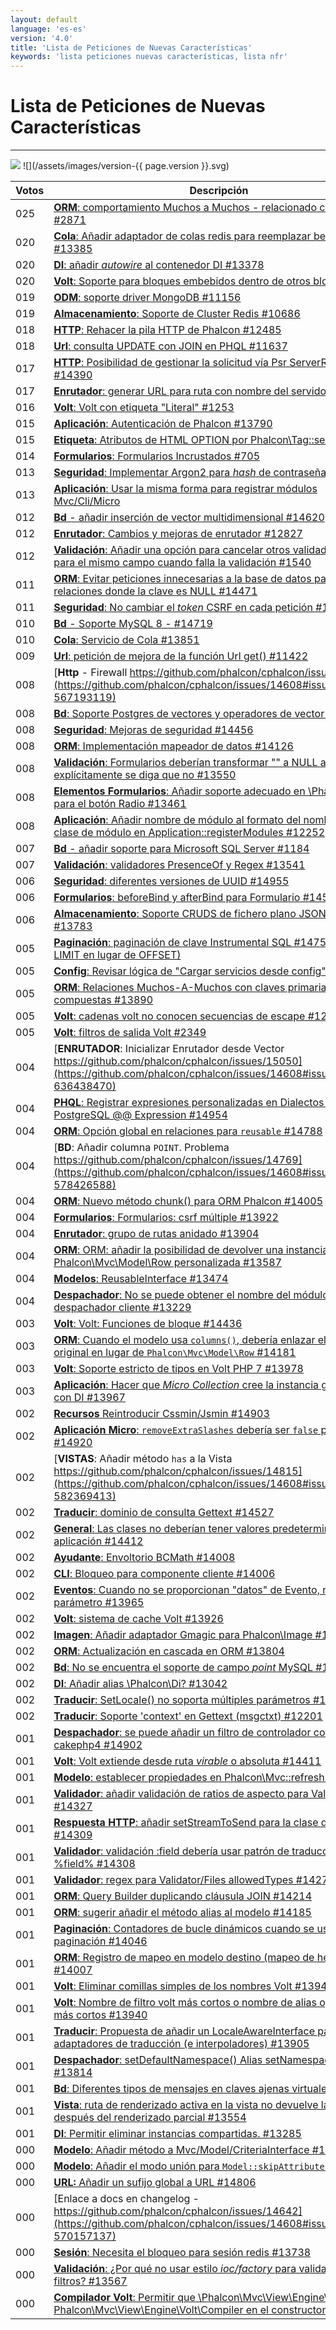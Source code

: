 ```yaml
---
layout: default
language: 'es-es'
version: '4.0'
title: 'Lista de Peticiones de Nuevas Características'
keywords: 'lista peticiones nuevas características, lista nfr'
---
```


# Lista de Peticiones de Nuevas Características
- - -
![](/assets/images/document-status-stable-success.svg) ![](/assets/images/version-{{ page.version }}.svg)



| Votos | Descripción                                                                                                                                                                                                               |
| ----- | ------------------------------------------------------------------------------------------------------------------------------------------------------------------------------------------------------------------------- |
| 025   | [**ORM**: comportamiento Muchos a Muchos - relacionado con guardar #2871](https://github.com/phalcon/cphalcon/issues/14608#issuecomment-563456526)                                                                        |
| 020   | [**Cola**: Añadir adaptador de colas redis para reemplazar beanstalkd #13385](https://github.com/phalcon/cphalcon/issues/14608#issuecomment-563462564)                                                                    |
| 020   | [**DI**: añadir *autowire* al contenedor DI #13378](https://github.com/phalcon/cphalcon/issues/14608#issuecomment-563462162)                                                                                              |
| 020   | [**Volt**: Soporte para bloques embebidos dentro de otros bloques #329](https://github.com/phalcon/cphalcon/issues/14608#issuecomment-563450829)                                                                          |
| 019   | [**ODM**: soporte driver MongoDB #11156 ](https://github.com/phalcon/cphalcon/issues/14608#issuecomment-563457909)                                                                                                        |
| 019   | [**Almacenamiento**: Soporte de Cluster Redis #10686](https://github.com/phalcon/cphalcon/issues/14608#issuecomment-563457535)                                                                                            |
| 018   | [**HTTP**: Rehacer la pila HTTP de Phalcon #12485](https://github.com/phalcon/cphalcon/issues/14608#issuecomment-563460592)                                                                                               |
| 018   | [**Url**: consulta UPDATE con JOIN en PHQL #11637](https://github.com/phalcon/cphalcon/issues/14608#issuecomment-563458814)                                                                                               |
| 017   | [**HTTP**: Posibilidad de gestionar la solicitud vía Psr ServerRequest #14390](https://github.com/phalcon/cphalcon/issues/14608#issuecomment-563472103)                                                                   |
| 017   | [**Enrutador**: generar URL para ruta con nombre del servidor #9913](https://github.com/phalcon/cphalcon/issues/14608#issuecomment-563457193)                                                                             |
| 016   | [**Volt**: Volt con etiqueta "Literal" #1253](https://github.com/phalcon/cphalcon/issues/14608#issuecomment-563454743)                                                                                                    |
| 015   | [**Aplicación**: Autenticación de Phalcon #13790](https://github.com/phalcon/cphalcon/issues/14608#issuecomment-563465535)                                                                                                |
| 015   | [**Etiqueta**: Atributos de HTML OPTION por Phalcon\Tag::select() #899](https://github.com/phalcon/cphalcon/issues/14608#issuecomment-563454571)                                                                         |
| 014   | [**Formularios**: Formularios Incrustados #705](https://github.com/phalcon/cphalcon/issues/14608#issuecomment-563454291)                                                                                                  |
| 013   | [**Seguridad**: Implementar Argon2 para *hash* de contraseña #13596](https://github.com/phalcon/cphalcon/issues/14608#issuecomment-563464503)                                                                             |
| 013   | [**Aplicación**: Usar la misma forma para registrar módulos Mvc/Cli/Micro](https://github.com/phalcon/cphalcon/issues/14608#issuecomment-563460232)                                                                       |
| 012   | [**Bd** - añadir inserción de vector multidimensional #14620](https://github.com/phalcon/cphalcon/issues/14608#issuecomment-565614245)                                                                                    |
| 012   | [**Enrutador**: Cambios y mejoras de enrutador #12827](https://github.com/phalcon/cphalcon/issues/14608#issuecomment-563460975)                                                                                           |
| 012   | [**Validación**: Añadir una opción para cancelar otros validadores sólo para el mismo campo cuando falla la validación #1540](https://github.com/phalcon/cphalcon/issues/14608#issuecomment-563455315)                    |
| 011   | [**ORM**: Evitar peticiones innecesarias a la base de datos para relaciones donde la clave es NULL #14471](https://github.com/phalcon/cphalcon/issues/14608#issuecomment-563473074)                                       |
| 011   | [**Seguridad**: No cambiar el *token* CSRF en cada petición #14413](https://github.com/phalcon/cphalcon/issues/14608#issuecomment-563472592)                                                                              |
| 010   | [**Bd** - Soporte MySQL 8 - #14719 ](https://github.com/phalcon/cphalcon/issues/14608#issuecomment-575210064)                                                                                                             |
| 010   | [**Cola**: Servicio de Cola #13851](https://github.com/phalcon/cphalcon/issues/14608#issuecomment-563466492)                                                                                                              |
| 009   | [**Url**: petición de mejora de la función Url get() #11422](https://github.com/phalcon/cphalcon/issues/14608#issuecomment-563458598)                                                                                     |
| 008   | [**Http** - Firewall https://github.com/phalcon/cphalcon/issues/11389](https://github.com/phalcon/cphalcon/issues/14608#issuecomment-567193119)                                                                           |
| 008   | [**Bd**: Soporte Postgres de vectores y operadores de vector #14579](https://github.com/phalcon/cphalcon/issues/14608#issuecomment-563474058)                                                                             |
| 008   | [**Seguridad**: Mejoras de seguridad #14456](https://github.com/phalcon/cphalcon/issues/14608#issuecomment-563472866)                                                                                                     |
| 008   | [**ORM**: Implementación mapeador de datos #14126](https://github.com/phalcon/cphalcon/issues/14608#issuecomment-563470384)                                                                                               |
| 008   | [**Validación**: Formularios deberían transformar "" a NULL a no ser que explícitamente se diga que no #13550](https://github.com/phalcon/cphalcon/issues/14608#issuecomment-563463763)                                   |
| 008   | [**Elementos Formularios**: Añadir soporte adecuado en \Phalcon\Form para el botón Radio #13461](https://github.com/phalcon/cphalcon/issues/14608#issuecomment-563462831)                                               |
| 008   | [**Aplicación**: Añadir nombre de módulo al formato del nombre de la clase de módulo en Application::registerModules #12252](https://github.com/phalcon/cphalcon/issues/14608#issuecomment-563459928)                     |
| 007   | [**Bd** - añadir soporte para Microsoft SQL Server #1184](https://github.com/phalcon/cphalcon/issues/14608#issuecomment-564031896)                                                                                        |
| 007   | [**Validación**: validadores PresenceOf y Regex #13541](https://github.com/phalcon/cphalcon/issues/14608#issuecomment-563463446)                                                                                          |
| 006   | [**Seguridad**: diferentes versiones de UUID #14955](https://github.com/phalcon/cphalcon/issues/14608#issuecomment-618686517)                                                                                             |
| 006   | [**Formularios**: beforeBind y afterBind para Formulario #14598](https://github.com/phalcon/cphalcon/issues/14608#issuecomment-563474183)                                                                                 |
| 006   | [**Almacenamiento**: Soporte CRUDS de fichero plano JSON en Phalcon #13783](https://github.com/phalcon/cphalcon/issues/14608#issuecomment-563465319)                                                                      |
| 005   | [**Paginación**: paginación de clave Instrumental SQL #14754 (usando LIMIT en lugar de OFFSET)](https://github.com/phalcon/cphalcon/issues/14608#issuecomment-577485346)                                                  |
| 005   | [**Config**: Revisar lógica de "Cargar servicios desde config" #14564](https://github.com/phalcon/cphalcon/issues/14608#issuecomment-563473911)                                                                           |
| 005   | [**ORM**: Relaciones Muchos-A-Muchos con claves primarias compuestas #13890](https://github.com/phalcon/cphalcon/issues/14608#issuecomment-563467094)                                                                     |
| 005   | [**Volt**: cadenas volt no conocen secuencias de escape #12888](https://github.com/phalcon/cphalcon/issues/14608#issuecomment-563461156)                                                                                  |
| 005   | [**Volt**: filtros de salida Volt #2349](https://github.com/phalcon/cphalcon/issues/14608#issuecomment-563455702)                                                                                                         |
| 004   | [**ENRUTADOR**: Inicializar Enrutador desde Vector https://github.com/phalcon/cphalcon/issues/15050](https://github.com/phalcon/cphalcon/issues/14608#issuecomment-636438470)                                             |
| 004   | [**PHQL**: Registrar expresiones personalizadas en Dialectos PHQL como PostgreSQL @@ Expression #14954](https://github.com/phalcon/cphalcon/issues/14608#issuecomment-618686731)                                          |
| 004   | [**ORM**: Opción global en relaciones para `reusable` #14788  ](https://github.com/phalcon/cphalcon/issues/14608#issuecomment-580074598)                                                                                  |
| 004   | [**BD**: Añadir columna `POINT`. Problema https://github.com/phalcon/cphalcon/issues/14769](https://github.com/phalcon/cphalcon/issues/14608#issuecomment-578426588)                                                      |
| 004   | [**ORM**: Nuevo método chunk() para ORM Phalcon #14005](https://github.com/phalcon/cphalcon/issues/14608#issuecomment-563469164)                                                                                          |
| 004   | [**Formularios**: Formularios: csrf múltiple #13922](https://github.com/phalcon/cphalcon/issues/14608#issuecomment-563467909)                                                                                             |
| 004   | [**Enrutador**: grupo de rutas anidado #13904](https://github.com/phalcon/cphalcon/issues/14608#issuecomment-563467331)                                                                                                   |
| 004   | [**ORM**: ORM: añadir la posibilidad de devolver una instancia de la clase Phalcon\Mvc\Model\Row personalizada #13587](https://github.com/phalcon/cphalcon/issues/14608#issuecomment-563464329)                        |
| 004   | [**Modelos**: ReusableInterface #13474](https://github.com/phalcon/cphalcon/issues/14608#issuecomment-563463272)                                                                                                          |
| 004   | [**Despachador**: No se puede obtener el nombre del módulo desde el despachador cliente #13229](https://github.com/phalcon/cphalcon/issues/14608#issuecomment-563461811)                                                  |
| 003   | [**Volt**: Volt: Funciones de bloque #14436](https://github.com/phalcon/cphalcon/issues/14608#issuecomment-563472761)                                                                                                     |
| 003   | [**ORM**: Cuando el modelo usa `columns()`, debería enlazar el modelo original en lugar de `Phalcon\Mvc\Model\Row` #14181](https://github.com/phalcon/cphalcon/issues/14608#issuecomment-563470662)                    |
| 003   | [**Volt**: Soporte estricto de tipos en Volt PHP 7 #13978](https://github.com/phalcon/cphalcon/issues/14608#issuecomment-563468935)                                                                                       |
| 003   | [**Aplicación**: Hacer que *Micro Collection* cree la instancia gestionadora con DI #13967](https://github.com/phalcon/cphalcon/issues/14608#issuecomment-563468734)                                                      |
| 002   | [**Recursos** Reintroducir Cssmin/Jsmin #14903](https://github.com/phalcon/cphalcon/issues/14608#issuecomment-612258064)                                                                                                  |
| 002   | [**Aplicación Micro**: `removeExtraSlashes` debería ser `false` por defecto  #14920  ](https://github.com/phalcon/cphalcon/issues/14608#issuecomment-612254092)                                                           |
| 002   | [**VISTAS**: Añadir método `has` a la Vista https://github.com/phalcon/cphalcon/issues/14815](https://github.com/phalcon/cphalcon/issues/14608#issuecomment-582369413)                                                    |
| 002   | [**Traducir**: dominio de consulta Gettext #14527](https://github.com/phalcon/cphalcon/issues/14608#issuecomment-563473701)                                                                                               |
| 002   | [**General**: Las clases no deberían tener valores predeterminados de la aplicación #14412](https://github.com/phalcon/cphalcon/issues/14608#issuecomment-563472373)                                                      |
| 002   | [**Ayudante**: Envoltorio BCMath #14008](https://github.com/phalcon/cphalcon/issues/14608#issuecomment-563469554)                                                                                                         |
| 002   | [**CLI**: Bloqueo para componente cliente #14006](https://github.com/phalcon/cphalcon/issues/14608#issuecomment-563469269)                                                                                                |
| 002   | [**Eventos**: Cuando no se proporcionan "datos" de Evento, no pasar el parámetro #13965](https://github.com/phalcon/cphalcon/issues/14608#issuecomment-563468580)                                                         |
| 002   | [**Volt**: sistema de cache Volt #13926](https://github.com/phalcon/cphalcon/issues/14608#issuecomment-563468064)                                                                                                         |
| 002   | [**Imagen**: Añadir adaptador Gmagic para Phalcon\Image #13884](https://github.com/phalcon/cphalcon/issues/14608#issuecomment-563466912)                                                                                 |
| 002   | [**ORM**: Actualización en cascada en ORM #13804](https://github.com/phalcon/cphalcon/issues/14608#issuecomment-563465830)                                                                                                |
| 002   | [**Bd**: No se encuentra el soporte de campo *point* MySQL #13670](https://github.com/phalcon/cphalcon/issues/14608#issuecomment-563464733)                                                                               |
| 002   | [**DI**: Añadir alias \Phalcon\Di? #13042](https://github.com/phalcon/cphalcon/issues/14608#issuecomment-563461382)                                                                                                     |
| 002   | [**Traducir**: SetLocale() no soporta múltiples parámetros #12202](https://github.com/phalcon/cphalcon/issues/14608#issuecomment-563459713)                                                                               |
| 002   | [**Traducir**: Soporte 'context' en Gettext (msgctxt) #12201](https://github.com/phalcon/cphalcon/issues/14608#issuecomment-563459537)                                                                                    |
| 001   | [**Despachador**: se puede añadir un filtro de controlador como cakephp4 #14902](https://github.com/phalcon/cphalcon/issues/14608#issuecomment-612260608)                                                                 |
| 001   | [**Volt**: Volt extiende desde ruta *virable* o absoluta #14411](https://github.com/phalcon/cphalcon/issues/14608#issuecomment-563472223)                                                                                 |
| 001   | [**Modelo**: establecer propiedades en Phalcon\Mvc::refresh() #14338](https://github.com/phalcon/cphalcon/issues/14608#issuecomment-563471609)                                                                           |
| 001   | [**Validador**: añadir validación de ratios de aspecto para Validator/Files #14327](https://github.com/phalcon/cphalcon/issues/14608#issuecomment-563471422)                                                              |
| 001   | [**Respuesta HTTP**: añadir setStreamToSend para la clase de respuesta #14309](https://github.com/phalcon/cphalcon/issues/14608#issuecomment-563471281)                                                                   |
| 001   | [**Validador**: validación :field debería usar patrón de traducción %field% #14308](https://github.com/phalcon/cphalcon/issues/14608#issuecomment-563471140)                                                              |
| 001   | [**Validador**: regex para Validator/Files allowedTypes #14273](https://github.com/phalcon/cphalcon/issues/14608#issuecomment-563471018)                                                                                  |
| 001   | [**ORM**: Query Builder duplicando cláusula JOIN #14214](https://github.com/phalcon/cphalcon/issues/14608#issuecomment-563470840)                                                                                         |
| 001   | [**ORM**: sugerir añadir el método alias al modelo #14185](https://github.com/phalcon/cphalcon/issues/14608#issuecomment-563470748)                                                                                       |
| 001   | [**Paginación**: Contadores de bucle dinámicos cuando se usa paginación #14046](https://github.com/phalcon/cphalcon/issues/14608#issuecomment-563469839)                                                                  |
| 001   | [**ORM**: Registro de mapeo en modelo destino (mapeo de herencia) #14007](https://github.com/phalcon/cphalcon/issues/14608#issuecomment-563469360)                                                                        |
| 001   | [**Volt**: Eliminar comillas simples de los nombres Volt #13942](https://github.com/phalcon/cphalcon/issues/14608#issuecomment-563468440)                                                                                 |
| 001   | [**Volt**: Nombre de filtro volt más cortos o nombre de alias opcionales más cortos #13940](https://github.com/phalcon/cphalcon/issues/14608#issuecomment-563468162)                                                      |
| 001   | [**Traducir**: Propuesta de añadir un LocaleAwareInterface para los adaptadores de traducción (e interpoladores) #13905](https://github.com/phalcon/cphalcon/issues/14608#issuecomment-563467599)                         |
| 001   | [**Despachador**: setDefaultNamespace() Alias setNamespace() #13814](https://github.com/phalcon/cphalcon/issues/14608#issuecomment-563466372)                                                                             |
| 001   | [**Bd**: Diferentes tipos de mensajes en claves ajenas virtuales #13801](https://github.com/phalcon/cphalcon/issues/14608#issuecomment-563465704)                                                                         |
| 001   | [**Vista**: ruta de renderizado activa en la vista no devuelve la ruta previa después del renderizado parcial #13554](https://github.com/phalcon/cphalcon/issues/14608#issuecomment-563463890)                            |
| 001   | [**DI**: Permitir eliminar instancias compartidas. #13285](https://github.com/phalcon/cphalcon/issues/14608#issuecomment-563461980)                                                                                       |
| 000   | [**Modelo**: Añadir método a Mvc/Model/CriteriaInterface #14818](https://github.com/phalcon/cphalcon/issues/14608#issuecomment-612263365)                                                                                 |
| 000   | [**Modelo**: Añadir el modo unión para `Model::skipAttributes()` #14934](https://github.com/phalcon/cphalcon/issues/14608#issuecomment-612256783)                                                                         |
| 000   | [**URL:** Añadir un sufijo global a URL #14806](https://github.com/phalcon/cphalcon/issues/14608#issuecomment-581779401)                                                                                                  |
| 000   | [Enlace a docs en changelog -  https://github.com/phalcon/cphalcon/issues/14642](https://github.com/phalcon/cphalcon/issues/14608#issuecomment-570157137)                                                                 |
| 000   | [**Sesión**: Necesita el bloqueo para sesión redis #13738](https://github.com/phalcon/cphalcon/issues/14608#issuecomment-563464989)                                                                                       |
| 000   | [**Validación**: ¿Por qué no usar estilo *ioc/factory* para validadores como filtros? #13567](https://github.com/phalcon/cphalcon/issues/14608#issuecomment-563464989)                                                    |
| 000   | [**Compilador Volt**: Permitir que \Phalcon\Mvc\View\Engine\Volt acepte Phalcon\Mvc\View\Engine\Volt\Compiler en el constructor #2700](https://github.com/phalcon/cphalcon/issues/14608#issuecomment-563456153) |

